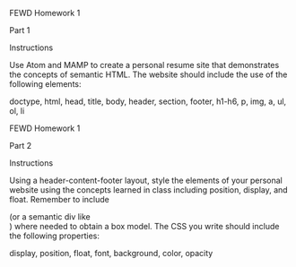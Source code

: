 FEWD Homework 1

Part 1

Instructions

Use Atom and MAMP to create a personal resume site that demonstrates the concepts of semantic HTML. The website should include the use of the following elements:

doctype,
html,
head,
title,
body,
header,
section,
footer,
h1-h6,
p,
img,
a,
ul,
ol,
li


FEWD Homework 1

Part 2

Instructions

Using a header-content-footer layout, style the elements of your personal website using the concepts learned in class including position, display, and float. Remember to include <div> (or a semantic div like <section>) where needed to obtain a box model. The CSS you write should include the following properties:

display,
position,
float,
font,
background,
color,
opacity
